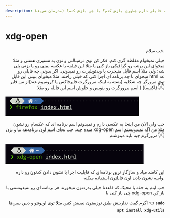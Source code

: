 ```yaml
---
description: یه فایلی دارم چطوری بازش کنم؟ با چی بازش کنم؟ (مدرسان شریف)
---
```


# xdg-open

<p align="right">خب سلام.</p>

<p align="right">خیلی نمیخوام مغلطه گری کنم. فکر کن توی ترمینالتی و توی یه مسیری هستی و مثلا میخوای این پوشه رو گرافیکی باز کنی یا مثلا این فیلمه یا عکسه ببینی رو یا بزنی پلی شه؛ ولی مثلا اسم فایل منیجرت یا ویدئوپلیرت رو نمیدونی. اگر بدونی چه فایلی رو میخوای با چه برنامه ای اجرا کنی که خیلی راحته. مثلا میخوای ببینی این فایل html عه توی مرورگر چه شکلیه (بسته به اینکه مرورگرت فایرفاکس یا کرومیوم عه((از من فایر فاکسه)) ) اسم مرورگرت رو بنویس و جلوش اسم این فایله رو مثلا👇👇</p>

![این خودش میره فایل اچ تی ام الم رو توی فایرفاکس برام باز میکنه](<.gitbook/assets/image (15).png>)

<p align="right">خب ولی الان من اینجا یه عکسی دارم و نمیدونم اسم برنامه ای که عکسام رو نشون میده چیه. خب بجای اسم اون برنامه‌هه بیا و بزن xdg-open مثلا من اگه نمیدونستم اسم مرورگرم چیه باید مینوشتم👇👇</p>

![](<.gitbook/assets/image (13).png>)

<p align="right">این کامند میاد و سازگار ترین برنامه‌ای که قابلیت اجرا یا نشون دادن کدتون رو داره واسه نشون دادن اون فایلتون استفاده میکنه.</p>

<p align="right">خب اینم یه حقه یا مجیک که قاعدتا خیلی بدردتون میخوره. هر برنامه ای رو نمیدونستی با چی باز کنی با xdg-open باز کن</p>

<p align="right">اگرم گفت ندارینش طبق توزیعتون نصبش کنین مثلا توی اوبونتو و دبین بیس‌ها 👈 <strong><code>sudo apt install xdg-utils</code></strong></p>
